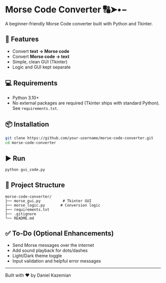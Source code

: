 # Morse Code Converter 🔠➤•−

A beginner-friendly Morse Code converter built with Python and Tkinter.

## 🚀 Features
- Convert **text → Morse code**
- Convert **Morse code → text**
- Simple, clean GUI (Tkinter)
- Logic and GUI kept separate

## 💻 Requirements
- Python 3.10+
- No external packages are required (Tkinter ships with standard Python). See `requirements.txt`.

## 📦 Installation
```bash
git clone https://github.com/your-username/morse-code-converter.git
cd morse-code-converter
```

## ▶️ Run
```bash
python gui_code.py
```

## 📁 Project Structure
```
morse-code-converter/
├── morse_gui.py          # Tkinter GUI
├── morse_logic.py       # Conversion logic
├── requirements.txt
├── .gitignore
└── README.md
```

## ✅ To-Do (Optional Enhancements)
- Send Morse messages over the internet
- Add sound playback for dots/dashes
- Light/Dark theme toggle
- Input validation and helpful error messages

---

Built with ❤️ by Daniel Kazemian
